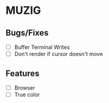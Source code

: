 # MUZIG

## Bugs/Fixes
- [ ] Buffer Terminal Writes
- [ ] Don't render if cursor doesn't move

## Features 
- [ ] Browser
- [ ] True color
